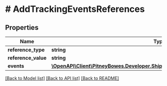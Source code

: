 # # AddTrackingEventsReferences

## Properties

Name | Type | Description | Notes
------------ | ------------- | ------------- | -------------
**reference_type** | **string** |  | [optional] 
**reference_value** | **string** |  | [optional] 
**events** | [**\OpenAPI\Client\PitneyBowes.Developer.ShippingApi.Model\AddTrackingEventsEvents[]**](AddTrackingEventsEvents.md) |  | [optional] 

[[Back to Model list]](../../README.md#documentation-for-models) [[Back to API list]](../../README.md#documentation-for-api-endpoints) [[Back to README]](../../README.md)


